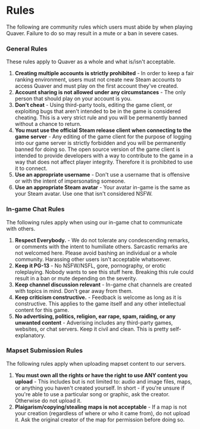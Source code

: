 # Rules

The following are community rules which users must abide by when playing Quaver. Failure to do so may result in a mute or a ban in severe cases.

### General Rules

These rules apply to Quaver as a whole and what is/isn't acceptable.

1. **Creating multiple accounts is strictly prohibited** - In order to keep a fair ranking environment, users must not create new Steam accounts to access Quaver and must play on the first account they've created.
2. **Account sharing is not allowed under any circumstances** - The only person that should play on your account is you. 
3. **Don't cheat** - Using third-party tools, editing the game client, or exploiting bugs that aren't intended to be in the game is considered cheating. This is a very strict rule and you will be permanently banned without a chance to return.
4. **You must use the official Steam release client when connecting to the game server** - Any editing of the game client for the purpose of logging into our game server is strictly forbidden and you will be permanently banned for doing so. The open source version of the game client is intended to provide developers with a way to contribute to the game in a way that does not affect player integrity. Therefore it is prohibited to use it to connect. 
5. **Use an appropriate username** - Don't use a username that is offensive or with the intent of impersonating someone.
6. **Use an appropriate Steam avatar** - Your avatar in-game is the same as your Steam avatar. Use one that isn't considered NSFW.

### In-game Chat Rules

The following rules apply when using our in-game chat to communicate with others.

1. **Respect Everybody.** - We do not tolerate any condescending remarks, or comments with the intent to humiliate others. Sarcastic remarks are not welcomed here. Please avoid bashing an individual or a whole community. Harassing other users isn't acceptable whatsoever.
2. **Keep it PG-13** - No NSFW/NSFL, gore, pornography, or erotic roleplaying. Nobody wants to see this stuff here. Breaking this rule could result in a ban or mute depending on the severity.
3. **Keep channel discussion relevant** - In-game chat channels are created with topics in mind. Don't gear away from them.
4. **Keep criticism constructive.** - Feedback is welcome as long as it is constructive. This applies to the game itself and any other intellectual content for this game.
5. **No advertising, politics, religion, ear rape, spam, raiding, or any unwanted content** - Adverising includes any third-party games, websites, or chat servers. Keep it civil and clean. This is pretty self-explanatory.

### Mapset Submission Rules

The following rules apply when uploading mapset content to our servers.

1. **You must own all the rights or have the right to use ANY content you upload** - This includes but is not limited to: audio and image files, maps, or anything you haven't created yourself. In short - if you're unsure if you're able to use a particular song or graphic, ask the creator. Otherwise do not upload it. 
2. **Plaigarism/copying/stealing maps is not acceptable** - If a map is not your creation (regardless of where or who it came from), do not upload it. Ask the original creator of the map for permission before doing so.
